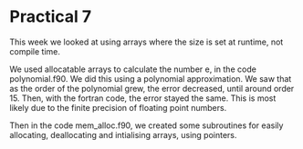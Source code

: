 # Practical 7

This week we looked at using arrays where the size is set at runtime, not compile time.

We used allocatable arrays to calculate the number e, in the code
polynomial.f90. We did this using a polynomial approximation. We saw that as
the order of the polynomial grew, the error decreased, until around order 15.
Then, with the fortran code, the error stayed the same. This is most likely due to the finite precision of floating point numbers.

Then in the code mem_alloc.f90, we created some subroutines for easily allocating, deallocating and intialising arrays, using pointers.
